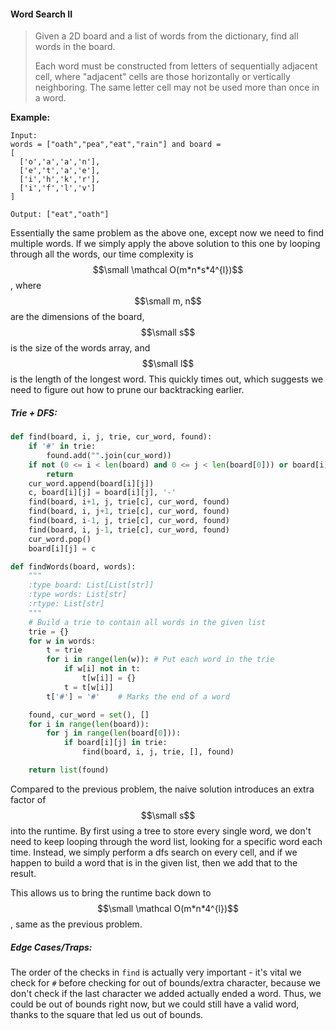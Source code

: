 #### Word Search II

> Given a 2D board and a list of words from the dictionary, find all words in the board.
>
> Each word must be constructed from letters of sequentially adjacent cell, where "adjacent" cells are those horizontally or vertically neighboring. The same letter cell may not be used more than once in a word.

**Example:**

```
Input:
words = ["oath","pea","eat","rain"] and board =
[
  ['o','a','a','n'],
  ['e','t','a','e'],
  ['i','h','k','r'],
  ['i','f','l','v']
]

Output: ["eat","oath"]
```

Essentially the same problem as the above one, except now we need to find multiple words. If we simply apply the above solution to this one by looping through all the words, our time complexity is $$\small \mathcal O(m*n*s*4^{l})$$, where $$\small m, n$$ are the dimensions of the board, $$\small s$$ is the size of the words array, and $$\small l$$ is the length of the longest word. This quickly times out, which suggests we need to figure out how to prune our backtracking earlier.

##### Trie + DFS:

```py
def find(board, i, j, trie, cur_word, found):
    if '#' in trie:
        found.add("".join(cur_word))
    if not (0 <= i < len(board) and 0 <= j < len(board[0])) or board[i][j] not in trie:
        return
    cur_word.append(board[i][j])
    c, board[i][j] = board[i][j], '-'
    find(board, i+1, j, trie[c], cur_word, found)
    find(board, i, j+1, trie[c], cur_word, found)
    find(board, i-1, j, trie[c], cur_word, found)
    find(board, i, j-1, trie[c], cur_word, found)
    cur_word.pop()
    board[i][j] = c

def findWords(board, words):
    """
    :type board: List[List[str]]
    :type words: List[str]
    :rtype: List[str]
    """
    # Build a trie to contain all words in the given list
    trie = {}
    for w in words:
        t = trie
        for i in range(len(w)): # Put each word in the trie
            if w[i] not in t:
                t[w[i]] = {}
            t = t[w[i]]
        t['#'] = '#'    # Marks the end of a word

    found, cur_word = set(), []
    for i in range(len(board)):
        for j in range(len(board[0])):
            if board[i][j] in trie:
                find(board, i, j, trie, [], found)

    return list(found)
```

Compared to the previous problem, the naive solution introduces an extra factor of $$\small s$$ into the runtime. By first using a tree to store every single word, we don't need to keep looping through the word list, looking for a specific word each time. Instead, we simply perform a dfs search on every cell, and if we happen to build a word that is in the given list, then we add that to the result.

This allows us to bring the runtime back down to $$\small \mathcal O(m*n*4^{l})$$, same as the previous problem.

##### Edge Cases/Traps:

The order of the checks in `find` is actually very important - it's vital we check for `#` before checking for out of bounds/extra character, because we don't check if the last character we added actually ended a word. Thus, we could be out of bounds right now, but we could still have a valid word, thanks to the square that led us out of bounds.

